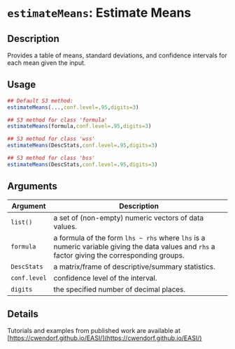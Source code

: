 # `estimateMeans`: Estimate Means

## Description

Provides a table of means, standard deviations, and confidence intervals for each mean given the input.

## Usage

```r
## Default S3 method:
estimateMeans(...,conf.level=.95,digits=3)

## S3 method for class 'formula'
estimateMeans(formula,conf.level=.95,digits=3)

## S3 method for class 'wss'
estimateMeans(DescStats,conf.level=.95,digits=3)

## S3 method for class 'bss'
estimateMeans(DescStats,conf.level=.95,digits=3)
```


## Arguments

Argument      |Description
------------- |----------------
```list()```     |     a set of (non-empty) numeric vectors of data values.
```formula```     |     a formula of the form `lhs ~ rhs` where `lhs` is a numeric variable giving the data values and `rhs` a factor giving the corresponding groups.
```DescStats```     |     a matrix/frame of descriptive/summary statistics.
```conf.level```     |     confidence level of the interval.
```digits```     |     the specified number of decimal places.

## Details


 Tutorials and examples from published work are available at [https://cwendorf.github.io/EASI/](https://cwendorf.github.io/EASI/) 



